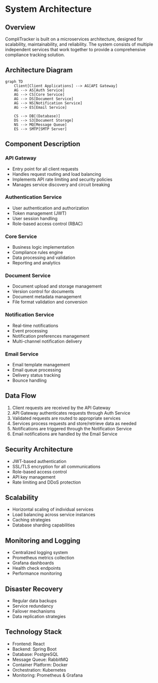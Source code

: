 # System Architecture

## Overview

CompliTracker is built on a microservices architecture, designed for scalability, maintainability, and reliability. The system consists of multiple independent services that work together to provide a comprehensive compliance tracking solution.

## Architecture Diagram

```mermaid
graph TD
    Client[Client Applications] --> AG[API Gateway]
    AG --> AS[Auth Service]
    AG --> CS[Core Service]
    AG --> DS[Document Service]
    AG --> NS[Notification Service]
    AG --> ES[Email Service]
    
    CS --> DB[(Database)]
    DS --> S3[Document Storage]
    NS --> MQ[Message Queue]
    ES --> SMTP[SMTP Server]
```

## Component Description

### API Gateway
- Entry point for all client requests
- Handles request routing and load balancing
- Implements API rate limiting and security policies
- Manages service discovery and circuit breaking

### Authentication Service
- User authentication and authorization
- Token management (JWT)
- User session handling
- Role-based access control (RBAC)

### Core Service
- Business logic implementation
- Compliance rules engine
- Data processing and validation
- Reporting and analytics

### Document Service
- Document upload and storage management
- Version control for documents
- Document metadata management
- File format validation and conversion

### Notification Service
- Real-time notifications
- Event processing
- Notification preferences management
- Multi-channel notification delivery

### Email Service
- Email template management
- Email queue processing
- Delivery status tracking
- Bounce handling

## Data Flow

1. Client requests are received by the API Gateway
2. API Gateway authenticates requests through Auth Service
3. Validated requests are routed to appropriate services
4. Services process requests and store/retrieve data as needed
5. Notifications are triggered through the Notification Service
6. Email notifications are handled by the Email Service

## Security Architecture

- JWT-based authentication
- SSL/TLS encryption for all communications
- Role-based access control
- API key management
- Rate limiting and DDoS protection

## Scalability

- Horizontal scaling of individual services
- Load balancing across service instances
- Caching strategies
- Database sharding capabilities

## Monitoring and Logging

- Centralized logging system
- Prometheus metrics collection
- Grafana dashboards
- Health check endpoints
- Performance monitoring

## Disaster Recovery

- Regular data backups
- Service redundancy
- Failover mechanisms
- Data replication strategies

## Technology Stack

- Frontend: React
- Backend: Spring Boot
- Database: PostgreSQL
- Message Queue: RabbitMQ
- Container Platform: Docker
- Orchestration: Kubernetes
- Monitoring: Prometheus & Grafana